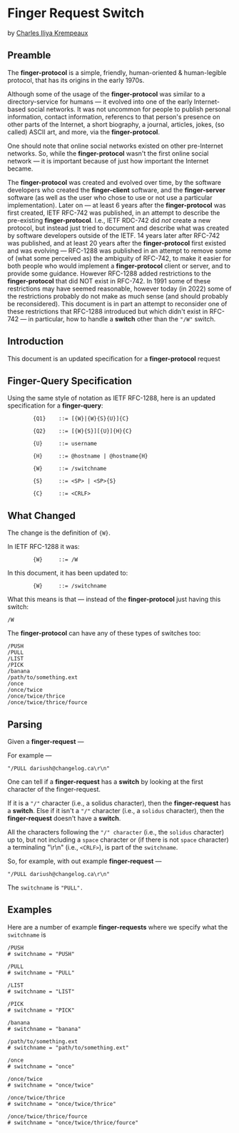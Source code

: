 # Finger Request Switch
by [Charles Iliya Krempeaux](http://changelog.ca/)

## Preamble

The **finger-protocol** is a simple, friendly, human-oriented & human-legible protocol, that has its origins in the early 1970s.

Although some of the usage of the **finger-protocol** was similar to a directory-service for humans — it evolved into one of the early Internet-based social networks.
It was not uncommon for people to publish personal information, contact information, referencs to that person's presence on other parts of the Internet, a short biography, a journal, articles, jokes, (so called) ASCII art, and more, via the **finger-protocol**.

One should note that online social networks existed on other pre-Internet networks.
So, while the **finger-protocol** wasn't the first online social network — it is important because of just how important the Internet became.

The **finger-protocol** was created and evolved over time, by the software developers who created the **finger-client** software, and the **finger-server** software (as well as the user who chose to use or not use a particular implementation).
Later on — at least 6 years after the **finger-protocol** was first created, IETF RFC-742 was published, in an attempt to describe the pre-existing **finger-protocol**.
I.e., IETF RDC-742 did _not_ create a new protocol, but instead just tried to document and describe what was created by software developers outside of the IETF.
14 years later after RFC-742 was published, and at least 20 years after the **finger-protocol** first existed and was evolving — RFC-1288 was published in an attempt to remove some of (what some perceived as) the ambiguity of RFC-742, to make it easier for both people who would implement a **finger-protocol** client or server, and to provide some guidance.
However RFC-1288 added restrictions to the **finger-protocol** that did NOT exist in RFC-742.
In 1991 some of these restrictions may have seemed reasonable, however today (in 2022) some of the restrictions probably do not make as much sense (and should probably be reconsidered). This document is in part an attempt to reconsider one of these restrictions that RFC-1288 introduced but which didn't exist in RFC-742 — in particular, how to handle a **switch** other than the `"/W"` switch.

## Introduction

This document is an updated specification for a **finger-protocol** request

## Finger-Query Specification

Using the same style of notation as IETF RFC-1288, here is an updated specification for a **finger-query**:
```
        {Q1}    ::= [{W}|{W}{S}{U}]{C}

        {Q2}    ::= [{W}{S}][{U}]{H}{C}

        {U}     ::= username

        {H}     ::= @hostname | @hostname{H}

        {W}     ::= /switchname

        {S}     ::= <SP> | <SP>{S}

        {C}     ::= <CRLF>
```

## What Changed

The change is the definition of `{W}`.

In IETF RFC-1288 it was:
```
        {W}     ::= /W
```

In this document, it has been updated to:
```
        {W}     ::= /switchname
```

What this means is that — instead of the **finger-protocol** just having this switch:
```
/W
```

The **finger-protocol**  can have any of these types of switches too:
```
/PUSH
/PULL
/LIST
/PICK
/banana
/path/to/something.ext
/once
/once/twice
/once/twice/thrice
/once/twice/thrice/fource
```

## Parsing

Given a **finger-request** —

For example —
```
"/PULL dariush@changelog.ca\r\n"
```

One can tell if a **finger-request** has a **switch** by looking at the first character of the finger-request.

If it is a `"/"` character (i.e., a solidus character), then the **finger-request** has a **switch**.
Else if it isn't a `"/"` character (i.e., a `solidus` character), then the **finger-request** doesn't have a **switch**.

All the characters following the `"/" character` (i.e., the `solidus` character) up to, but not including a `space` character or (if there is not `space` character) a terminaling "\r\n" (i.e., `<CRLF>`), is part of the `switchname`.

So, for example, with out example **finger-request** —
```
"/PULL dariush@changelog.ca\r\n"     
```

The `switchname` is `"PULL".`

## Examples

Here are a number of example **finger-requests** where we specify what the `switchname` is

```
/PUSH
# switchname = "PUSH"

/PULL
# switchname = "PULL"

/LIST
# switchname = "LIST"

/PICK
# switchname = "PICK"

/banana
# switchname = "banana"

/path/to/something.ext
# switchname = "path/to/something.ext"

/once
# switchname = "once"

/once/twice
# switchname = "once/twice"

/once/twice/thrice
# switchname = "once/twice/thrice"

/once/twice/thrice/fource
# switchname = "once/twice/thrice/fource"
```

